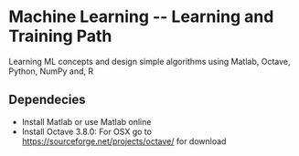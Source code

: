 # Machine Learning -- Learning and Training Path

Learning ML concepts and 
design simple algorithms using Matlab, Octave, Python, NumPy and, R

## Dependecies
- Install Matlab or use Matlab online
- Install Octave 3.8.0: For OSX go to https://sourceforge.net/projects/octave/ for download
